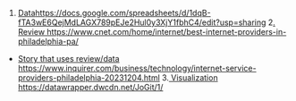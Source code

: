 1. [Data](https://docs.google.com/spreadsheets/d/1dqB-fTA3wE6QejMdLAGX789pEJe2Hul0y3XjY1fbhC4/edit?usp=sharing)https://docs.google.com/spreadsheets/d/1dqB-fTA3wE6QejMdLAGX789pEJe2Hul0y3XjY1fbhC4/edit?usp=sharing
2[. Review ](https://www.cnet.com/home/internet/best-internet-providers-in-philadelphia-pa/)https://www.cnet.com/home/internet/best-internet-providers-in-philadelphia-pa/
* [Story that uses review/data  ](https://www.inquirer.com/business/technology/internet-service-providers-philadelphia-20231204.html)https://www.inquirer.com/business/technology/internet-service-providers-philadelphia-20231204.html
3.[ Visualization ](https://datawrapper.dwcdn.net/JoGit/1/)https://datawrapper.dwcdn.net/JoGit/1/
